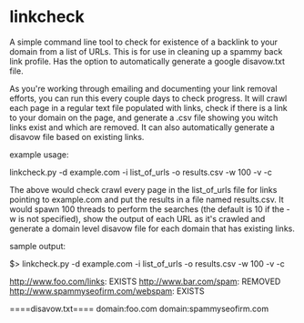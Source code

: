 linkcheck
=========

A simple command line tool to check for existence of a backlink to your domain from a list of URLs.  This is for use in cleaning up a spammy back link profile.  Has the option to automatically generate a google disavow.txt file.

As you're working through emailing and documenting your link removal efforts, you can run this every couple days to check progress.  It will crawl each page in a regular text file populated with links, check if there is a link to your domain on the page, and generate a .csv file showing you witch links exist and which are removed.  It can also automatically generate a disavow file based on existing links.

example usage:

linkcheck.py -d example.com -i list_of_urls -o results.csv -w 100 -v -c

The above would check crawl every page in the list_of_urls file for links pointing to example.com and put the results in a file named results.csv.  It would spawn 100 threads to perform the searches (the default is 10 if the -w is not specified), show the output of each URL as it's crawled and generate a domain level disavow file for each domain that has existing links.

sample output:

$> linkcheck.py -d example.com -i list_of_urls -o results.csv -w 100 -v -c

http://www.foo.com/links: EXISTS
http://www.bar.com/spam: REMOVED
http://www.spammyseofirm.com/webspam: EXISTS

====disavow.txt====
domain:foo.com
domain:spammyseofirm.com
